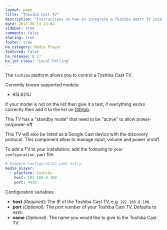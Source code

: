 ```yaml
---
layout: page
title: "Thosiba Cast TV"
description: "Instructions on how to integrate a Toshiba Smart TV into Home Assistant."
date: 2017-08-13 13:04
sidebar: true
comments: false
sharing: true
footer: true
ha_category: Media Player
featured: false
ha_release: 0.17
ha_iot_class: "Local Polling"
---
```


The `toshiba` platform allows you to control a Toshiba Cast TV.

Currently known supported models:

- 65L621U

If your model is not on the list then give it a test, if everything works correctly then add it to the list on [GitHub](https://github.com/home-assistant/home-assistant.io).

This TV has a "standby mode" that need to be "active" to allow power-on/power-off

This TV will also be listed as a Google Cast device with the discovery protocol.  This component allow to manage input, volume and power on/off.

To add a TV to your installation, add the following to your `configuration.yaml` file:

```yaml
# Example configuration.yaml entry
media_player:
  - platform: toshiba
    host: 192.168.0.100
    port: 4430
```

Configuration variables:

- **host** (*Required*): The IP of the Toshiba Cast TV, e.g. `192.168.0.100`.
- **port** (*Optional*): The port number of your Toshiba Cast TV. Defaults to `4430`.
- **name** (*Optional*): The name you would like to give to the Toshiba Cast TV.
